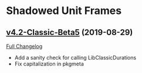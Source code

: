 # Shadowed Unit Frames

## [v4.2-Classic-Beta5](https://github.com/Nevcairiel/ShadowedUnitFrames/tree/v4.2-Classic-Beta5) (2019-08-29)
[Full Changelog](https://github.com/Nevcairiel/ShadowedUnitFrames/compare/v4.2-Classic-Beta4...v4.2-Classic-Beta5)

- Add a sanity check for calling LibClassicDurations  
- Fix capitalization in pkgmeta  
